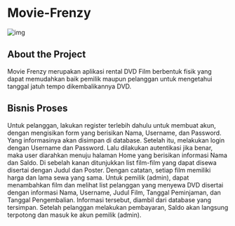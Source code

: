 # Movie-Frenzy

![img](https://pasteboard.co/J1x1rjy.png)

## About the Project

Movie Frenzy merupakan aplikasi rental DVD Film berbentuk fisik yang dapat memudahkan baik pemilik maupun pelanggan untuk mengetahui tanggal jatuh tempo dikembalikannya DVD.

## Bisnis Proses

Untuk pelanggan, lakukan register terlebih dahulu untuk membuat akun, dengan mengisikan form yang berisikan Nama, Username, dan Password. Yang informasinya akan disimpan di database. Setelah itu, melakukan login dengan Username dan Password. Lalu dilakukan autentikasi jika benar, maka user diarahkan menuju halaman Home yang berisikan informasi Nama dan Saldo. Di sebelah kanan ditunjukkan list film-film yang dapat disewa disertai dengan Judul dan Poster. Dengan catatan, setiap film memiliki harga dan lama sewa yang sama. Untuk pemilik (admin), dapat menambahkan film dan melihat list pelanggan yang menyewa DVD disertai dengan informasi Nama, Username, Judul Film, Tanggal Peminjaman, dan Tanggal Pengembalian. Informasi tersebut, diambil dari database yang tersimpan. Setelah pelanggan melakukan pembayaran, Saldo akan langsung terpotong dan masuk ke akun pemilik (admin).
